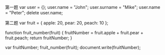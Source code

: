 第一题
var user = {};
user.name = "John";
user.surname = "Mike";
user.name = "Peter";
delete user.name;

第二题
var fruit = {
    apple: 20,
    pear: 20,
    peach: 10
};

function fruit_number(fruit) {
    fruitNumber = fruit.apple + fruit.pear + fruit.peach;
    return fruitNumber;
}

var fruitNumber;
fruit_number(fruit);
document.write(fruitNumber);
